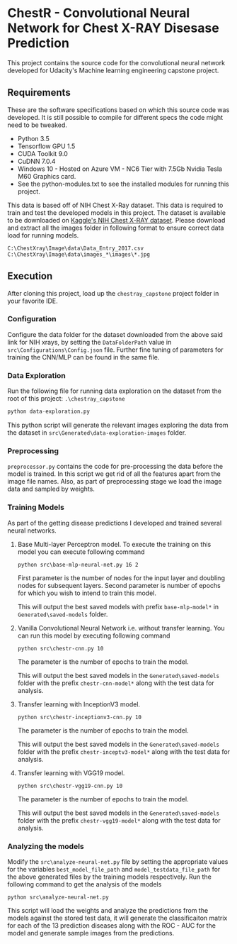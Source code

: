 # ChestR - Convolutional Neural Network for Chest X-RAY Disesase Prediction

This project contains the source code for the convolutional neural network developed for Udacity's Machine learning engineering capstone project.

## Requirements
These are the software specifications based on which this source code was developed. It is still possible to compile for different specs the code might need to be tweaked.
- Python 3.5
- Tensorflow GPU 1.5
- CUDA Toolkit 9.0
- CuDNN 7.0.4
- Windows 10 - Hosted on Azure VM - NC6 Tier with 7.5Gb Nvidia Tesla M60 Graphics card.
- See the python-modules.txt to see the installed modules for running this project.

This data is based off of NIH Chest X-Ray dataset. This data is required to train and test the developed models in this project. The dataset is available to be downloaded on  [Kaggle's NIH Chest X-RAY dataset](https://www.kaggle.com/nih-chest-xrays/data/downloads/data.zip/3). Please download and extract all the images folder in following format to ensure correct data load for running models.

```
C:\ChestXray\Image\data\Data_Entry_2017.csv
C:\ChestXray\Image\data\images_*\images\*.jpg
```

## Execution

After cloning this project, load up the `chestray_capstone` project folder in your favorite IDE.

### Configuration

Configure the data folder for the dataset downloaded from the above said link for NIH xrays, by setting the `DataFolderPath` value in `src\Configurations\Config.json` file. Further fine tuning of parameters for training the CNN/MLP can be found in the same file.

### Data Exploration

Run the following file for running data exploration on the dataset from the root of this project: `.\chestray_capstone`

```python
python data-exploration.py
```

This python script will generate the relevant images exploring the data from the dataset in `src\Generated\data-exploration-images` folder.

### Preprocessing

`preprocessor.py` contains the code for pre-processing the data before the model is trained. In this script we get rid of all the features apart from the image file names. Also, as part of preprocessing stage we load the image data and sampled by weights.

### Training Models

As part of the getting disease predictions I developed and trained several neural networks. 

1. Base Multi-layer Perceptron model. To execute the training on this model you can execute following command

    ```
    python src\base-mlp-neural-net.py 16 2
    ```
    First parameter is the number of nodes for the input layer and doubling nodes for subsequent layers. Second parameter is number of epochs for which you wish to intend to train this model.

    This will output the best saved models with prefix `base-mlp-model*` in `Generated\saved-models` folder.

2. Vanilla Convolutional Neural Network i.e. without transfer learning. You can run this model by executing following command

    ```
    python src\chestr-cnn.py 10
    ```
    The parameter is the number of epochs to train the model. 
    
    This will output the best saved models in the `Generated\saved-models` folder with the prefix `chestr-cnn-model*` along with the test data for analysis.

3. Transfer learning with InceptionV3 model.

    ```
    python src\chestr-inceptionv3-cnn.py 10
    ```
    The parameter is the number of epochs to train the model. 
    
    This will output the best saved models in the `Generated\saved-models` folder with the prefix `chestr-inceptv3-model*` along with the test data for analysis.

4. Transfer learning with VGG19 model.

    ```
    python src\chestr-vgg19-cnn.py 10
    ```
    The parameter is the number of epochs to train the model. 
    
    This will output the best saved models in the `Generated\saved-models` folder with the prefix `chestr-vgg19-model*` along with the test data for analysis.


### Analyzing the models

Modify the `src\analyze-neural-net.py` file by setting the appropriate values for the variables `best_model_file_path` and `model_testdata_file_path` for the above generated files by the training models respectively. Run the following command to get the analysis of the models

```
python src\analyze-neural-net.py
```

This script will load the weights and analyze the predictions from the models against the stored test data, it will generate the classificaiton matrix for each of the 13 prediction diseases along with the ROC - AUC for the model and generate sample images from the predictions.